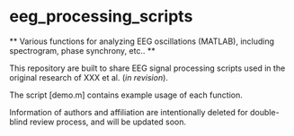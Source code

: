 # eeg_processing_scripts

** Various functions for analyzing EEG oscillations (MATLAB), including spectrogram, phase synchrony, etc.. **

This repository are built to share EEG signal processing scripts used in the original research of XXX et al. (*in revision*).

The script [demo.m] contains example usage of each function.

Information of authors and affiliation are intentionally deleted for double-blind review process, and will be updated soon.
